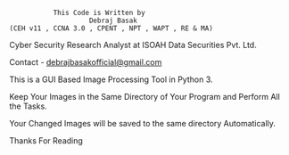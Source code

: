                    


		       This Code is Written by 
                        Debraj Basak 
    (CEH v11 , CCNA 3.0 , CPENT , NPT , WAPT , RE & MA) 
Cyber Security Research Analyst at ISOAH Data Securities Pvt. Ltd.


Contact - debrajbasakofficial@gmail.com


This is a GUI Based Image Processing Tool in Python 3.

Keep Your Images in the Same Directory of Your Program and Perform All the Tasks.

Your Changed Images will be saved to the same directory Automatically.

Thanks For Reading

